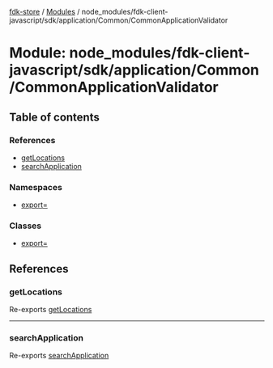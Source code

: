 [fdk-store](../README.md) / [Modules](../modules.md) / node\_modules/fdk-client-javascript/sdk/application/Common/CommonApplicationValidator

# Module: node\_modules/fdk-client-javascript/sdk/application/Common/CommonApplicationValidator

## Table of contents

### References

- [getLocations](node_modules_fdk_client_javascript_sdk_application_Common_CommonApplicationValidator.md#getlocations)
- [searchApplication](node_modules_fdk_client_javascript_sdk_application_Common_CommonApplicationValidator.md#searchapplication)

### Namespaces

- [export&#x3D;](node_modules_fdk_client_javascript_sdk_application_Common_CommonApplicationValidator.export_.md)

### Classes

- [export&#x3D;](../classes/node_modules_fdk_client_javascript_sdk_application_Common_CommonApplicationValidator.export_-1.md)

## References

### getLocations

Re-exports [getLocations](node_modules_fdk_client_javascript_sdk_application_Common_CommonApplicationValidator.export_.md#getlocations)

___

### searchApplication

Re-exports [searchApplication](node_modules_fdk_client_javascript_sdk_application_Common_CommonApplicationValidator.export_.md#searchapplication)
